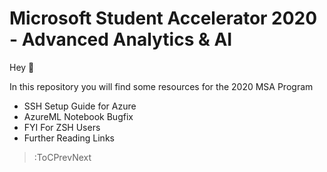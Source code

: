 # Microsoft Student Accelerator 2020 - Advanced Analytics & AI

Hey :wave:

In this repository you will find some resources for the 2020 MSA Program

- SSH Setup Guide for Azure
- AzureML Notebook Bugfix
- FYI For ZSH Users
- Further Reading Links

> :ToCPrevNext
